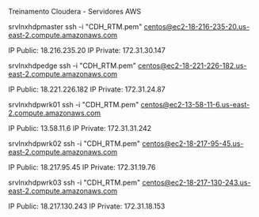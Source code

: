 Treinamento Cloudera - Servidores AWS

srvlnxhdpmaster
ssh -i "CDH_RTM.pem" centos@ec2-18-216-235-20.us-east-2.compute.amazonaws.com

IP Public: 18.216.235.20
IP Private: 172.31.30.147

srvlnxhdpedge
ssh -i "CDH_RTM.pem" centos@ec2-18-221-226-182.us-east-2.compute.amazonaws.com

IP Public: 18.221.226.182
IP Private: 172.31.24.87

srvlnxhdpwrk01
ssh -i "CDH_RTM.pem" centos@ec2-13-58-11-6.us-east-2.compute.amazonaws.com

IP Public: 13.58.11.6
IP Private: 172.31.31.242

srvlnxhdpwrk02
ssh -i "CDH_RTM.pem" centos@ec2-18-217-95-45.us-east-2.compute.amazonaws.com

IP Public: 18.217.95.45
IP Private: 172.31.19.76

srvlnxhdpwrk03
ssh -i "CDH_RTM.pem" centos@ec2-18-217-130-243.us-east-2.compute.amazonaws.com

IP Public: 18.217.130.243
IP Private: 172.31.18.153